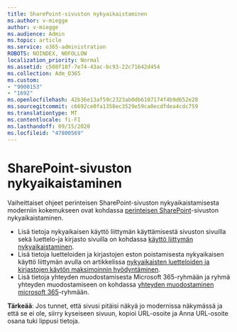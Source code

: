 ```yaml
---
title: SharePoint-sivuston nykyaikaistaminen
ms.author: v-miegge
author: v-miegge
ms.audience: Admin
ms.topic: article
ms.service: o365-administration
ROBOTS: NOINDEX, NOFOLLOW
localization_priority: Normal
ms.assetid: c508f18f-7e74-43ac-bc93-22c71642d454
ms.collection: Adm_O365
ms.custom:
- "9000153"
- "1692"
ms.openlocfilehash: 42b36e13af59c2323ab0db6107174f4b9d652e28
ms.sourcegitcommit: c6692ce0fa1358ec3529e59ca0ecdfdea4cdc759
ms.translationtype: MT
ms.contentlocale: fi-FI
ms.lasthandoff: 09/15/2020
ms.locfileid: "47800569"
---
```

# <a name="modernize-your-sharepoint-sites"></a>SharePoint-sivuston nykyaikaistaminen

Vaiheittaiset ohjeet perinteisen SharePoint-sivuston nykyaikaistamisesta moderniin kokemukseen ovat kohdassa [perinteisen SharePoint](https://docs.microsoft.com/sharepoint/dev/transform/modernize-classic-sites)-sivuston nykyaikaistaminen.

* Lisä tietoja nykyaikaisen käyttö liittymän käyttämisestä sivuston sivuilla sekä luettelo-ja kirjasto sivuilla on kohdassa [käyttö liittymän nykyaikaistaminen](https://docs.microsoft.com/sharepoint/dev/transform/modernize-userinterface).
* Lisä tietoja luetteloiden ja kirjastojen eston poistamisesta nykyaikaisen käyttö liittymän avulla on artikkelissa [nykyaikaisten luetteloiden ja kirjastojen käytön maksimoinnin hyödyntäminen](https://docs.microsoft.com/sharepoint/dev/transform/modernize-userinterface-lists-and-libraries).
* Lisä tietoja yhteyden muodostamisesta Microsoft 365-ryhmään ja ryhmä yhteyden muodostamiseen on kohdassa [yhteyden muodostaminen microsoft 365](https://docs.microsoft.com/sharepoint/dev/transform/modernize-connect-to-office365-group)-ryhmään.

**Tärkeää**: Jos tunnet, että sivusi pitäisi näkyä jo modernissa näkymässä ja että se ei ole, siirry kyseiseen sivuun, kopioi URL-osoite ja Anna URL-osoite osana tuki lippusi tietoja.
